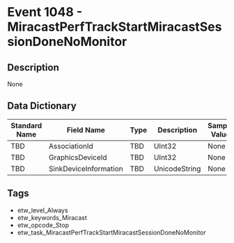 # Event 1048 - MiracastPerfTrackStartMiracastSessionDoneNoMonitor

## Description
None

## Data Dictionary
|Standard Name|Field Name|Type|Description|Sample Value|
|---|---|---|---|---|
|TBD|AssociationId|TBD|UInt32|None|None|
|TBD|GraphicsDeviceId|TBD|UInt32|None|None|
|TBD|SinkDeviceInformation|TBD|UnicodeString|None|None|

## Tags
* etw_level_Always
* etw_keywords_Miracast
* etw_opcode_Stop
* etw_task_MiracastPerfTrackStartMiracastSessionDoneNoMonitor